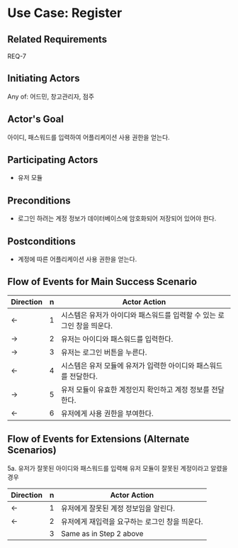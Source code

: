 # Use Case: Register

## **Related Requirements**

REQ-7

## **Initiating Actors**

Any of: 어드민, 창고관리자, 점주

## **Actor's Goal**

아이디, 패스워드를 입력하여 어플리케이션 사용 권한을 얻는다.

## **Participating Actors**

 - 유저 모듈

## **Preconditions**

- 로그인 하려는 계정 정보가 데이터베이스에 암호화되어 저장되어 있어야 한다.

## **Postconditions**

- 계정에 따른 어플리케이션 사용 권한을 얻는다.

## Flow of Events for Main Success Scenario
| Direction | n    | Actor Action                                                 |
| --------- | ---- | ------------------------------------------------------------ |
| ←         | 1    | 시스템은 유저가 아이디와 패스워드를 입력할 수 있는 로그인 창을 띄운다. |
| →         | 2    | 유저는 아이디와 패스워드를 입력한다.                         |
| →         | 3    | 유저는 로그인 버튼을 누른다.                                 |
| ←         | 4    | 시스템은 유저 모듈에 유저가 입력한 아이디와 패스워드를 전달한다. |
| →         | 5    | 유저 모듈이 유효한 계정인지 확인하고 계정 정보를 전달한다.   |
| ←         | 6    | 유저에게 사용 권한을 부여한다.                               |


## Flow of Events for Extensions (Alternate Scenarios)
5a. 유저가 잘못된 아이디와 패스워드를 입력해 유저 모듈이 잘못된 계정이라고 알렸을 경우

| Direction | n    | Actor Action                                   |
| --------- | ---- | ---------------------------------------------- |
| ←         | 1    | 유저에게 잘못된 계정 정보임을 알린다.          |
| ←         | 2    | 유저에게 재입력을 요구하는 로그인 창을 띄운다. |
|           | 3    | Same as in Step 2 above                        |


